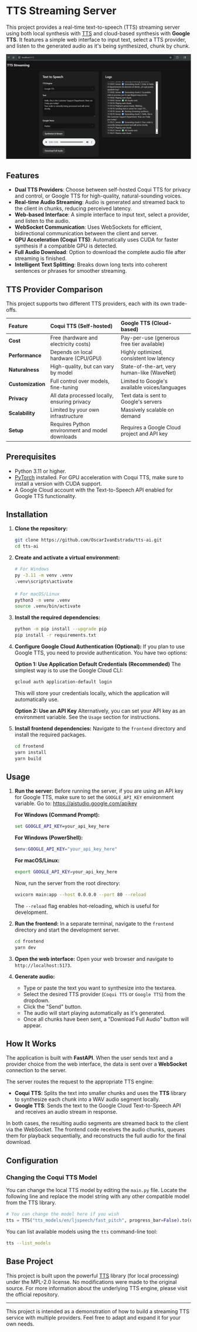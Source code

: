 # TTS Streaming Server

This project provides a real-time text-to-speech (TTS) streaming server using both local synthesis with [TTS](https://github.com/coqui-ai/TTS) and cloud-based synthesis with **Google TTS**. It features a simple web interface to input text, select a TTS provider, and listen to the generated audio as it's being synthesized, chunk by chunk.

![Project Preview](public/preview.png)

## Features

-   **Dual TTS Providers**: Choose between self-hosted Coqui TTS for privacy and control, or Google TTS for high-quality, natural-sounding voices.
-   **Real-time Audio Streaming**: Audio is generated and streamed back to the client in chunks, reducing perceived latency.
-   **Web-based Interface**: A simple interface to input text, select a provider, and listen to the audio.
-   **WebSocket Communication**: Uses WebSockets for efficient, bidirectional communication between the client and server.
-   **GPU Acceleration (Coqui TTS)**: Automatically uses CUDA for faster synthesis if a compatible GPU is detected.
-   **Full Audio Download**: Option to download the complete audio file after streaming is finished.
-   **Intelligent Text Splitting**: Breaks down long texts into coherent sentences or phrases for smoother streaming.

## TTS Provider Comparison

This project supports two different TTS providers, each with its own trade-offs.

| Feature | Coqui TTS (Self-hosted) | Google TTS (Cloud-based) |
| :--- | :--- | :--- |
| **Cost** | Free (hardware and electricity costs) | Pay-per-use (generous free tier available) |
| **Performance** | Depends on local hardware (CPU/GPU) | Highly optimized, consistent low latency |
| **Naturalness** | High-quality, but can vary by model | State-of-the-art, very human-like (WaveNet) |
| **Customization** | Full control over models, fine-tuning | Limited to Google's available voices/languages |
| **Privacy** | All data processed locally, ensuring privacy | Text data is sent to Google's servers |
| **Scalability** | Limited by your own infrastructure | Massively scalable on demand |
| **Setup** | Requires Python environment and model downloads | Requires a Google Cloud project and API key |

## Prerequisites

-   Python 3.11 or higher.
-   [PyTorch](https://pytorch.org/get-started/locally/) installed. For GPU acceleration with Coqui TTS, make sure to install a version with CUDA support.
-   A Google Cloud account with the Text-to-Speech API enabled for Google TTS functionality.

## Installation

1.  **Clone the repository:**
    ```bash
    git clone https://github.com/OscarIvanEstrada/tts-ai.git
    cd tts-ai
    ```

2.  **Create and activate a virtual environment:**
    ```bash
    # For Windows
    py -3.11 -m venv .venv
    .venv\scripts\activate

    # For macOS/Linux
    python3 -m venv .venv
    source .venv/bin/activate
    ```

3.  **Install the required dependencies:**
    ```bash
    python -m pip install --upgrade pip
    pip install -r requirements.txt
    ```

4.  **Configure Google Cloud Authentication (Optional):**
    If you plan to use Google TTS, you need to provide authentication. You have two options:

    **Option 1: Use Application Default Credentials (Recommended)**
    The simplest way is to use the Google Cloud CLI:
    ```bash
    gcloud auth application-default login
    ```
    This will store your credentials locally, which the application will automatically use.

    **Option 2: Use an API Key**
    Alternatively, you can set your API key as an environment variable. See the `Usage` section for instructions.

5.  **Install frontend dependencies:**
    Navigate to the `frontend` directory and install the required packages.
    ```bash
    cd frontend
    yarn install
    yarn build
    ```

## Usage

1.  **Run the server:**
    Before running the server, if you are using an API key for Google TTS, make sure to set the `GOOGLE_API_KEY` environment variable. Go to: https://aistudio.google.com/apikey

    **For Windows (Command Prompt):**
    ```cmd
    set GOOGLE_API_KEY=your_api_key_here
    ```

    **For Windows (PowerShell):**
    ```powershell
    $env:GOOGLE_API_KEY="your_api_key_here"
    ```

    **For macOS/Linux:**
    ```bash
    export GOOGLE_API_KEY=your_api_key_here
    ```

    Now, run the server from the root directory:
    ```bash
    uvicorn main:app --host 0.0.0.0 --port 80 --reload
    ```
    The `--reload` flag enables hot-reloading, which is useful for development.

2.  **Run the frontend:**
    In a separate terminal, navigate to the `frontend` directory and start the development server.
    ```bash
    cd frontend
    yarn dev
    ```

3.  **Open the web interface:**
    Open your web browser and navigate to `http://localhost:5173`.

4.  **Generate audio:**
    -   Type or paste the text you want to synthesize into the textarea.
    -   Select the desired TTS provider (`Coqui TTS` or `Google TTS`) from the dropdown.
    -   Click the "Send" button.
    -   The audio will start playing automatically as it's generated.
    -   Once all chunks have been sent, a "Download Full Audio" button will appear.

## How It Works

The application is built with **FastAPI**. When the user sends text and a provider choice from the web interface, the data is sent over a **WebSocket** connection to the server.

The server routes the request to the appropriate TTS engine:
-   **Coqui TTS**: Splits the text into smaller chunks and uses the **TTS** library to synthesize each chunk into a WAV audio segment locally.
-   **Google TTS**: Sends the text to the Google Cloud Text-to-Speech API and receives an audio stream in response.

In both cases, the resulting audio segments are streamed back to the client via the WebSocket. The frontend code receives the audio chunks, queues them for playback sequentially, and reconstructs the full audio for the final download.

## Configuration

### Changing the Coqui TTS Model

You can change the local TTS model by editing the `main.py` file. Locate the following line and replace the model string with any other compatible model from the TTS library.

```python
# You can change the model here if you wish
tts = TTS("tts_models/en/ljspeech/fast_pitch", progress_bar=False).to(device)
```

You can list available models using the `tts` command-line tool:
```bash
tts --list_models
```

## Base Project

This project is built upon the powerful [TTS](https://github.com/coqui-ai/TTS) library (for local processing) under the MPL-2.0 license. No modifications were made to the original source. For more information about the underlying TTS engine, please visit the official repository.

---

This project is intended as a demonstration of how to build a streaming TTS service with multiple providers. Feel free to adapt and expand it for your own needs.